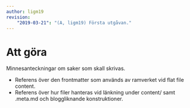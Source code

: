 ```yaml
---
author: ligm19
revision:
    "2019-03-21": "(A, ligm19) Första utgåvan."
---
```

Att göra
==========================

Minnesanteckningar om saker som skall skrivas.

* Referens över den frontmatter som används av ramverket vid flat file content.
* Referens över hur filer hanteras vid länkning under content/ samt .meta.md och bloggliknande konstruktioner.
